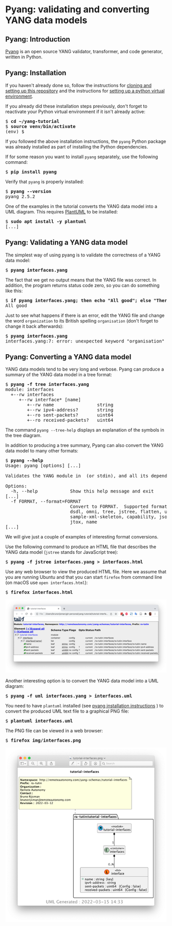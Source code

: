 # Pyang: validating and converting YANG data models

## Pyang: Introduction

[Pyang](https://github.com/mbj4668/pyang) is an open source YANG validator, transformer, and
code generator, written in Python.

## Pyang: Installation

If you haven't already done so, follow the instructions for
[cloning and setting up this repository](#cloning-and-setting-up-this-repository)
and the instructions for
[setting up a python virtual environment](#setting-up-a-python-virtual-environment).

If you already did these installation steps previously, don't forget to reactivate your Python
virtual environment if it isn't already active:

<pre>
$ <b>cd ~/yang-tutorial</b>
$ <b>source venv/bin/activate</b>
(env) $
</pre>

If you followed the above installation instructions, the `pyang` Python package was already
installed as part of installing the Python dependencies.

If for some reason you want to install `pyang` separately, use the following command:

<pre>
$ <b>pip install pyang</b>
</pre>

Verify that `pyang` is properly installed:

<pre>
$ <b>pyang --version</b>
pyang 2.5.2
</pre>

One of the examples in the tutorial converts the YANG data model into a UML diagram.
This requires [PlantUML](https://plantuml.com/) to be installed:

<pre>
$ <b>sudo apt install -y plantuml</b>
[...]
</pre>

## Pyang: Validating a YANG data model

The simplest way of using pyang is to validate the correctness of a YANG data model:

<pre>
$ <b>pyang interfaces.yang</b>
</pre>

The fact that we get no output means that the YANG file was correct. In addition, the program
returns status code zero, so you can do something like this:

<pre>
$ <b>if pyang interfaces.yang; then echo "All good"; else "There are errors"; fi</b>
All good
</pre>

Just to see what happens if there is an error, edit the YANG file and change the word
`organization` to its British spelling `organisation`
(don't forget to change it back afterwards):

<pre>
$ <b>pyang interfaces.yang</b>
interfaces.yang:7: error: unexpected keyword "organisation"
</pre>

## Pyang: Converting a YANG data model

YANG data models tend to be very long and verbose. Pyang can produce a summary of the YANG data
model in a tree format:

<pre>
$ <b>pyang -f tree interfaces.yang</b>
module: interfaces
  +--rw interfaces
     +--rw interface* [name]
        +--rw name                string
        +--rw ipv4-address?       string
        +--ro sent-packets?       uint64
        +--ro received-packets?   uint64
</pre>

The command `pyang --tree-help` displays an explanation of the symbols in the tree diagram.

In addition to producing a tree summary, Pyang can also convert the YANG data model to many other
formats:

<pre>
$ <b>pyang --help</b>
Usage: pyang [options] [<filename>...]

Validates the YANG module in <filename> (or stdin), and all its dependencies.

Options:
  -h, --help            Show this help message and exit
[...]
  -f FORMAT, --format=FORMAT
                        Convert to FORMAT.  Supported formats are: yang, yin,
                        dsdl, omni, tree, jstree, flatten, uml, identifiers,
                        sample-xml-skeleton, capability, jsonxsl, depend,
                        jtox, name
[...]
</pre>

We will give just a couple of examples of interesting format conversions.

Use the following command to produce an HTML file that describes the YANG data model
(`jstree` stands for JavaScript tree):

<pre>
$ <b>pyang -f jstree interfaces.yang > interfaces.html</b>
</pre>

Use any web browser to view the produced HTML file. Here we assume that you are running Ubuntu and
that you can start `firefox` from command line (on macOS use `open interfaces.html`):

<pre>
$ <b>firefox interfaces.html</b>
</pre>

![Pyang jstree diagram](figures/pyang-jstree-diagram.png)

Another interesting option is to convert the YANG data model into a UML diagram:

<pre>
$ <b>pyang -f uml interfaces.yang > interfaces.uml</b>
</pre>

You need to have `plantuml` installed (see
[pyang installation instructions](#pyang-installation-instructions)
) to convert the produced UML text file to a graphical PNG file:

<pre>
$ <b>plantuml interfaces.uml</b>
</pre>

The PNG file can be viewed in a web browser:

<pre>
$ <b>firefox img/interfaces.png</b>
</pre>

![Pyang uml diagram](figures/pyang-uml-diagram.png)
